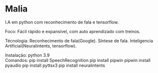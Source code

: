 # Malia
 I.A em python com reconhecimento de fala e tensorflow.

 Foco:
 Fácil rápido e expansível, com auto aprendizado com treinos.

 Técnologia:
    Reconhecimento de fala(Google).
    Síntese de fala.
    Inteligencia Artificial(Neuralintents, tensorflow).

Instalação:
  python 3.9  
    Comandos:
        pip install SpeechRecognition
        pip install pipwin
        pipwin install pyaudio
        pip install pyttsx3
        pip install neuralintents


